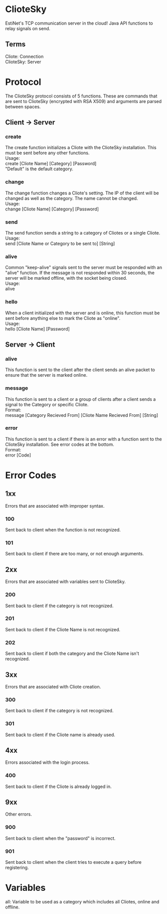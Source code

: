 # ClioteSky
EstiNet's TCP communication server in the cloud! Java API functions to relay signals on send.
## Terms
Cliote: Connection
<br>
ClioteSky: Server


# Protocol
The ClioteSky protocol consists of 5 functions. These are commands that are sent to ClioteSky (encrypted with RSA X509) and arguments are parsed between spaces.

## Client -> Server
### create
The create function initializes a Cliote with the ClioteSky installation. This must be sent before any other functions.
<br>
Usage:
<br>
create [Cliote Name] [Category] [Password]
<br>
"Default" is the default category.

### change
The change function changes a Cliote's setting. The IP of the client will be changed as well as the category. The name cannot be changed.
<br>
Usage:
<br>
change [Cliote Name] [Category] [Password]

### send
The send function sends a string to a category of Cliotes or a single Cliote.
<br>
Usage:
<br>
send [Cliote Name or Category to be sent to] [String]

### alive
Common "keep-alive" signals sent to the server must be responded with an "alive" function. If the message is not responded within 30 seconds, the server will be marked offline, with the socket being closed.
<br>
Usage:
<br>
alive

### hello
When a client initialized with the server and is online, this function must be sent before anything else to mark the Cliote as "online".
<br>
Usage:
<br>
hello [Cliote Name] [Password]

## Server -> Client
### alive
This function is sent to the client after the client sends an alive packet to ensure that the server is marked online.

### message
This function is sent to a client or a group of clients after a client sends a signal to the Category or specific Cliote.
<br>
Format:
<br>
message [Category Recieved From] [Cliote Name Recieved From] [String]

### error
This function is sent to a client if there is an error with a function sent to the ClioteSky installation. See error codes at the bottom.
<br>
Format:
<br>
error [Code]

# Error Codes

## 1xx
Errors that are associated with improper syntax.

### 100
Sent back to client when the function is not recognized.

### 101
Sent back to client if there are too many, or not enough arguments.

## 2xx
Errors that are associated with variables sent to ClioteSky.

### 200
Sent back to client if the category is not recognized.

### 201
Sent back to client if the Cliote Name is not recognized.

### 202
Sent back to client if both the category and the Cliote Name isn't recognized.

## 3xx
Errors that are associated with Cliote creation.

### 300
Sent back to client if the category is not recognized.

### 301
Sent back to client if the Cliote name is already used.

## 4xx
Errors associated with the login process.

### 400
Sent back to client if the Cliote is already logged in.

## 9xx
Other errors.

### 900
Sent back to client when the "password" is incorrect.

### 901
Sent back to client when the client tries to execute a query before registering.

# Variables
all: Variable to be used as a category which includes all Cliotes, online and offline.
